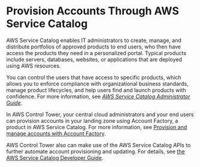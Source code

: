 # Provision Accounts Through AWS Service Catalog<a name="service-catalog"></a>

AWS Service Catalog enables IT administrators to create, manage, and distribute portfolios of approved products to end users, who then have access the products they need in a personalized portal\. Typical products include servers, databases, websites, or applications that are deployed using AWS resources\.

You can control the users that have access to specific products, which allows you to enforce compliance with organizational business standards, manage product lifecycles, and help users find and launch products with confidence\. For more information, see *[AWS Service Catalog Administrator Guide](https://docs.aws.amazon.com/servicecatalog/latest/adminguide/)*\.

In AWS Control Tower, your central cloud administrators and your end users can provision accounts in your landing zone using Account Factory, a product in AWS Service Catalog\. For more information, see [Provision and manage accounts with Account Factory](account-factory.md)\.

AWS Control Tower also can make use of the AWS Service Catalog APIs to further automate account provisioning and updating\. For details, see [the AWS Service Catalog Developer Guide](https://docs.aws.amazon.com/servicecatalog/latest/dg/what-is-service-catalog.html)\.